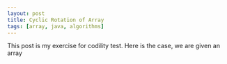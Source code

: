 ```yaml
---
layout: post
title: Cyclic Rotation of Array 
tags: [array, java, algorithms]
---
```


This post is my exercise for codility test. Here is the case, we are given an array 
